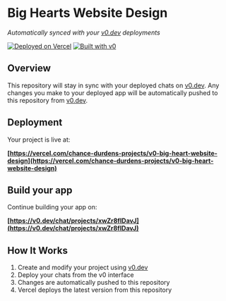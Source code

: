 # Big Hearts Website Design

*Automatically synced with your [v0.dev](https://v0.dev) deployments*

[![Deployed on Vercel](https://img.shields.io/badge/Deployed%20on-Vercel-black?style=for-the-badge&logo=vercel)](https://vercel.com/chance-durdens-projects/v0-big-heart-website-design)
[![Built with v0](https://img.shields.io/badge/Built%20with-v0.dev-black?style=for-the-badge)](https://v0.dev/chat/projects/xwZr8fIDavJ)

## Overview

This repository will stay in sync with your deployed chats on [v0.dev](https://v0.dev).
Any changes you make to your deployed app will be automatically pushed to this repository from [v0.dev](https://v0.dev).

## Deployment

Your project is live at:

**[https://vercel.com/chance-durdens-projects/v0-big-heart-website-design](https://vercel.com/chance-durdens-projects/v0-big-heart-website-design)**

## Build your app

Continue building your app on:

**[https://v0.dev/chat/projects/xwZr8fIDavJ](https://v0.dev/chat/projects/xwZr8fIDavJ)**

## How It Works

1. Create and modify your project using [v0.dev](https://v0.dev)
2. Deploy your chats from the v0 interface
3. Changes are automatically pushed to this repository
4. Vercel deploys the latest version from this repository